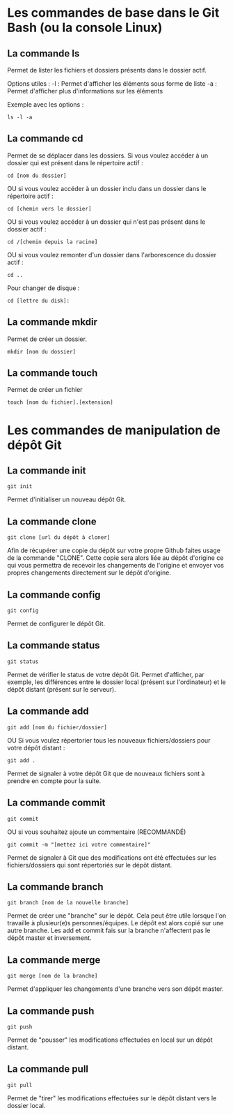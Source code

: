 # Les commandes de base dans le Git Bash (ou la console Linux)

## La commande ls
Permet de lister les fichiers et dossiers présents dans le dossier actif.

Options utiles :
-l : Permet d'afficher les éléments sous forme de liste
-a : Permet d'afficher plus d'informations sur les éléments

Exemple avec les options : 
```
ls -l -a
```

## La commande cd
Permet de se déplacer dans les dossiers.
Si vous voulez accéder à un dossier qui est présent dans le répertoire actif :
```
cd [nom du dossier]
```
OU si vous voulez accéder à un dossier inclu dans un dossier dans le répertoire actif :
```
cd [chemin vers le dossier]
```
OU si vous voulez accéder à un dossier qui n'est pas présent dans le dossier actif :
```
cd /[chemin depuis la racine]
```
OU si vous voulez remonter d'un dossier dans l'arborescence du dossier actif :
```
cd ..
```

Pour changer de disque :
```
cd [lettre du disk]:
```

## La commande mkdir
Permet de créer un dossier.
```
mkdir [nom du dossier]
```

## La commande touch
Permet de créer un fichier
```
touch [nom du fichier].[extension]
```

# Les commandes de manipulation de dépôt Git

## La commande init
```
git init
```
Permet d'initialiser un nouveau dépôt Git.

## La commande clone
```
git clone [url du dépôt à cloner]
```
Afin de récupérer une copie du dépôt sur votre propre Github faites usage de la commande "CLONE".
Cette copie sera alors liée au dépôt d'origine ce qui vous permettra de recevoir les changements de l'origine et envoyer vos propres changements directement sur le dépôt d'origine.


## La commande config
```
git config
```
Permet de configurer le dépôt Git.

## La commande status
```
git status
```
Permet de vérifier le status de votre dépôt Git.
Permet d'afficher, par exemple, les différences entre le dossier local (présent sur l'ordinateur) et le dépôt distant (présent sur le serveur).

## La commande add
```
git add [nom du fichier/dossier]
```
OU Si vous voulez répertorier tous les nouveaux fichiers/dossiers pour votre dépôt distant :
```
git add .
```
Permet de signaler à votre dépôt Git que de nouveaux fichiers sont à prendre en compte pour la suite.

## La commande commit
```
git commit
```
OU si vous souhaitez ajoute un commentaire (RECOMMANDÉ)
```
git commit -m "[mettez ici votre commentaire]"
```
Permet de signaler à Git que des modifications ont été effectuées sur les fichiers/dossiers qui sont répertoriés sur le dépôt distant.

## La commande branch
```
git branch [nom de la nouvelle branche]
```
Permet de créer une "branche" sur le dépôt. 
Cela peut être utile lorsque l'on travaille à plusieur(e)s personnes/équipes.
Le dépôt est alors copié sur une autre branche. 
Les add et commit fais sur la branche n'affectent pas le dépôt master et inversement.

## La commande merge
```
git merge [nom de la branche]
```
Permet d'appliquer les changements d'une branche vers son dépôt master.

## La commande push
```
git push
```
Permet de "pousser" les modifications effectuées en local sur un dépôt distant.

## La commande pull
```
git pull
```
Permet de "tirer" les modifications effectuées sur le dépôt distant vers le dossier local.
